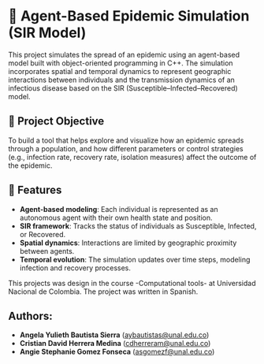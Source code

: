 # 🧪 Agent-Based Epidemic Simulation (SIR Model)

This project simulates the spread of an epidemic using an agent-based model built with object-oriented programming in C++. The simulation incorporates spatial and temporal dynamics to represent geographic interactions between individuals and the transmission dynamics of an infectious disease based on the SIR (Susceptible–Infected–Recovered) model.

## 🎯 Project Objective

To build a tool that helps explore and visualize how an epidemic spreads through a population, and how different parameters or control strategies (e.g., infection rate, recovery rate, isolation measures) affect the outcome of the epidemic.

## 🧰 Features

- **Agent-based modeling**: Each individual is represented as an autonomous agent with their own health state and position.
- **SIR framework**: Tracks the status of individuals as Susceptible, Infected, or Recovered.
- **Spatial dynamics**: Interactions are limited by geographic proximity between agents.
- **Temporal evolution**: The simulation updates over time steps, modeling infection and recovery processes.


This projects was design in the course -Computational tools- at Universidad Nacional de Colombia. The project was written in Spanish. 

## Authors:

- **Angela Yulieth Bautista Sierra** (aybautistas@unal.edu.co)
- **Cristian David Herrera Medina** (cdherreram@unal.edu.co)
- **Angie Stephanie Gomez Fonseca** (asgomezf@unal.edu.co)
